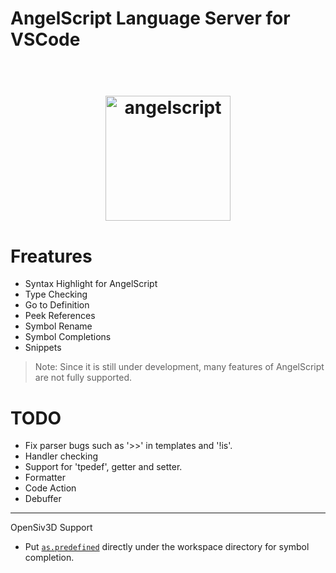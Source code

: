 # AngelScript Language Server for VSCode

<h1 align="center">
  <br>
  <a href="https://www.angelcode.com/angelscript/"><img src="https://raw.githubusercontent.com/sashi0034/angel-lsp/main/icons/angelscript.png" alt="angelscript" width="200"></a>
  <br>
</h1>

# Freatures

- Syntax Highlight for AngelScript
- Type Checking
- Go to Definition
- Peek References
- Symbol Rename
- Symbol Completions
- Snippets

> Note: Since it is still under development, many features of AngelScript are not fully supported.

# TODO

- Fix parser bugs such as '>>' in templates and '!is'.
- Handler checking
- Support for 'tpedef', getter and setter.
- Formatter
- Code Action
- Debuffer

---

OpenSiv3D Support

- Put [`as.predefined`](./examples/OpenSiv3D/as.predefined) directly under the workspace directory for symbol completion.
